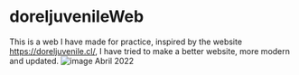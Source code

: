 # doreljuvenileWeb

This is a web I have made for practice, inspired by the website https://doreljuvenile.cl/, I have tried to make a better website, more modern and updated.
![image](https://user-images.githubusercontent.com/72318958/179882825-94af8dfe-a2c3-44d8-a0bc-3bc113f72ebb.png)
Abril 2022
